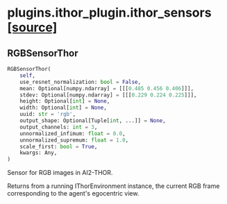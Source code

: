 # plugins.ithor_plugin.ithor_sensors [[source]](https://github.com/allenai/allenact/tree/master/plugins/ithor_plugin/ithor_sensors.py)

## RGBSensorThor
```python
RGBSensorThor(
    self,
    use_resnet_normalization: bool = False,
    mean: Optional[numpy.ndarray] = [[[0.485 0.456 0.406]]],
    stdev: Optional[numpy.ndarray] = [[[0.229 0.224 0.225]]],
    height: Optional[int] = None,
    width: Optional[int] = None,
    uuid: str = 'rgb',
    output_shape: Optional[Tuple[int, ...]] = None,
    output_channels: int = 3,
    unnormalized_infimum: float = 0.0,
    unnormalized_supremum: float = 1.0,
    scale_first: bool = True,
    kwargs: Any,
)
```
Sensor for RGB images in AI2-THOR.

Returns from a running IThorEnvironment instance, the current RGB
frame corresponding to the agent's egocentric view.

